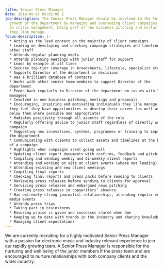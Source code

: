 ```yaml
---
title: Senior Press Manager
date: 2019-06-07 09:02:00 Z
job-description: The Senior Press Manager should be involved in the future and the
  growth of the department by managing and overseeing client campaigns, being involved
  in crisis management, being part of new business pitching and nurturing the individuals
  they line manage.
focus-description: |-
  * Acting as the lead contact on the majority of client campaigns
  * Leading on developing and checking campaign strategies and timelines for
  other staff
  * Attends regular planning meets
  * Attends planning meetings with junior staff for support
  * Leads by example at all times
  * Secures top-tier coverage in broadsheets, lifestyle, specialist etc
  * Supports Director of the department in decisions
  * Has a brilliant database of contacts
  * Works with other senior team members to support Director of the
  department
  * Feeds back regularly to Director of the department on issues with line
  managees
  * Involved in new business pitching, meetings and proposals
  * Encouraging, inspiring and motivating individuals they line manage so that
  they feel they have opportunities to develop their career (as well as others
  below them where possible and appropriate)
  * Radiates positivity through all aspects of the role
  * Regularly offering advice to junior staff regardless of directly working the
  campaign
  * Suggesting new innovations, systems, programmes or training to improve
  the department
  * Communicating with clients to collect assets and timelines at the beginning
  of a campaign
  * Highlights when campaigns arent going well
  * Updating client report documents with confirms, feedback and pitching
  * Compiling and sending weekly and bi-weekly client reports
  * Attending and working on site at client events (where not leading), hosting press, coordinating interviews, managing photo pits and doing press accreditation
  * Attending existing and new client meetings
  * Compiling final reports
  * Checking final reports and press packs before sending to clients
  * Reviewing press releases before sending to clients for approval
  * Servicing press releases and embargoed news pitching
  * Creating press releases in copywriters’ absence
  * Has extremely strong journalist relationships, attending regular meets &
  media events
  * Attends press trips
  * Taking part in brainstorms
  * Ensuring praise is given and successes shared when due
  * Keeping up to date with trends in the industry and sharing knowledge
  * Managing client expectations
---
```


We are currently recruiting for a highly motivated Senior Press Manager with a passion for electronic music and industry relevant experience to join our rapidly growing team. A Senior Press Manager is responsible for the nurturing and well being of the junior members if the press team and are encouraged to nurture relationships with both company clients and the wider industry. 
